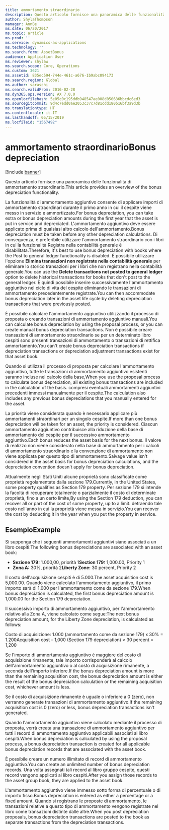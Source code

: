 ```yaml
---
title: ammortamento straordinario
description: Questo articolo fornisce una panoramica delle funzionalità di ammortamento straordinario.
author: ShylaThompson
manager: AnnBe
ms.date: 06/20/2017
ms.topic: article
ms.prod: ''
ms.service: dynamics-ax-applications
ms.technology: ''
ms.search.form: AssetBonus
audience: Application User
ms.reviewer: shylaw
ms.search.scope: Core, Operations
ms.custom: 3621
ms.assetid: 835ec594-744e-461c-a676-1b9abc094173
ms.search.region: Global
ms.author: saraschi
ms.search.validFrom: 2016-02-28
ms.dyn365.ops.version: AX 7.0.0
ms.openlocfilehash: 5e05c0c195ddb948547ae008d050686bbcdc6ed3
ms.sourcegitcommit: 9d4c7edd0ae2053c37c7d81cdd180b16bf3a9d3b
ms.translationtype: HT
ms.contentlocale: it-IT
ms.lasthandoff: 05/15/2019
ms.locfileid: "1567492"
---
```

# <a name="bonus-depreciation"></a><span data-ttu-id="4d7f6-103">ammortamento straordinario</span><span class="sxs-lookup"><span data-stu-id="4d7f6-103">Bonus depreciation</span></span>

[!include [banner](../includes/banner.md)]

<span data-ttu-id="4d7f6-104">Questo articolo fornisce una panoramica delle funzionalità di ammortamento straordinario.</span><span class="sxs-lookup"><span data-stu-id="4d7f6-104">This article provides an overview of the bonus depreciation functionality.</span></span>

<span data-ttu-id="4d7f6-105">La funzionalità di ammortamento aggiuntivo consente di applicare importi di ammortamento straordinari durante il primo anno in cui il cespite viene messo in servizio e ammortizzato.</span><span class="sxs-lookup"><span data-stu-id="4d7f6-105">For bonus depreciation, you can take extra or bonus depreciation amounts during the first year that the asset is put in service and depreciated.</span></span> <span data-ttu-id="4d7f6-106">L'ammortamento aggiuntivo deve essere applicato prima di qualsiasi altro calcolo dell'ammortamento.</span><span class="sxs-lookup"><span data-stu-id="4d7f6-106">Bonus depreciation must be taken before any other depreciation calculations.</span></span> <span data-ttu-id="4d7f6-107">Di conseguenza, è preferibile utilizzare l'ammortamento straordinario con i libri in cui la funzionalità Registra nella contabilità generale è disabilitata.</span><span class="sxs-lookup"><span data-stu-id="4d7f6-107">Therefore, it's best to use bonus depreciation with books where the Post to general ledger functionality is disabled.</span></span> <span data-ttu-id="4d7f6-108">È possibile utilizzare l'opzione **Elimina transazioni non registrate nella contabilità generale** per eliminare lo storico transazioni per i libri che non registrano nella contabilità generale.</span><span class="sxs-lookup"><span data-stu-id="4d7f6-108">You can use the **Delete transactions not posted to general ledger** option to delete historical transactions for books that don't post to the general ledger.</span></span> <span data-ttu-id="4d7f6-109">È quindi possibile inserire successivamente l'ammortamento aggiuntivo nel ciclo di vita del cespite eliminando le transazioni di ammortamento precedentemente registrate.</span><span class="sxs-lookup"><span data-stu-id="4d7f6-109">You can then accommodate bonus depreciation later in the asset life cycle by deleting depreciation transactions that were previously posted.</span></span> 

<span data-ttu-id="4d7f6-110">È possibile calcolare l'ammortamento aggiuntivo utilizzando il processo di proposta o creando transazioni di ammortamento aggiuntivo manuali.</span><span class="sxs-lookup"><span data-stu-id="4d7f6-110">You can calculate bonus depreciation by using the proposal process, or you can create manual bonus depreciation transactions.</span></span> <span data-ttu-id="4d7f6-111">Non è possibile creare transazioni di ammortamento straordinario se per un determinato libro cespiti sono presenti transazioni di ammortamento o transazioni di rettifica ammortamento.</span><span class="sxs-lookup"><span data-stu-id="4d7f6-111">You can't create bonus depreciation transactions if depreciation transactions or depreciation adjustment transactions exist for that asset book.</span></span>

<span data-ttu-id="4d7f6-112">Quando si utilizza il processo di proposta per calcolare l'ammortamento aggiuntivo, tutte le transazioni di ammortamento aggiuntivo esistenti saranno incluse nel calcolo della base,</span><span class="sxs-lookup"><span data-stu-id="4d7f6-112">When you use the proposal process to calculate bonus depreciation, all existing bonus transactions are included in the calculation of the basis.</span></span> <span data-ttu-id="4d7f6-113">compresi eventuali ammortamenti aggiuntivi precedenti immessi manualmente per il cespite.</span><span class="sxs-lookup"><span data-stu-id="4d7f6-113">The calculation also includes any previous bonus depreciations that you manually entered for the asset.</span></span> 

<span data-ttu-id="4d7f6-114">La priorità viene considerata quando è necessario applicare più ammortamenti straordinari per un singolo cespite.</span><span class="sxs-lookup"><span data-stu-id="4d7f6-114">If more than one bonus depreciation will be taken for an asset, the priority is considered.</span></span> <span data-ttu-id="4d7f6-115">Ciascun ammortamento aggiuntivo contribuisce alla riduzione della base di ammortamento del cespite per il successivo ammortamento aggiuntivo.</span><span class="sxs-lookup"><span data-stu-id="4d7f6-115">Each bonus reduces the asset basis for the next bonus.</span></span> <span data-ttu-id="4d7f6-116">Il valore di realizzo non viene considerato nella base di ammortamento per i calcoli di ammortamento straordinario e la convenzione di ammortamento non viene applicata per questo tipo di ammortamento.</span><span class="sxs-lookup"><span data-stu-id="4d7f6-116">Salvage value isn't considered in the asset basis for bonus depreciation calculations, and the depreciation convention doesn't apply for bonus depreciation.</span></span> 

<span data-ttu-id="4d7f6-117">Attualmente negli Stati Uniti alcune proprietà sono classificate come proprietà regolamentate dalla sezione 179.</span><span class="sxs-lookup"><span data-stu-id="4d7f6-117">Currently, in the United States, some property qualifies as Section 179 property.</span></span> <span data-ttu-id="4d7f6-118">Per sezione 179 si intende la facoltà di recuperare totalmente o parzialmente il costo di determinate proprietà, fino a un certo limite,</span><span class="sxs-lookup"><span data-stu-id="4d7f6-118">By using the Section 179 deduction, you can recover all or part of the cost of some property, up to a limit.</span></span> <span data-ttu-id="4d7f6-119">detraendo tale costo nell'anno in cui la proprietà viene messa in servizio.</span><span class="sxs-lookup"><span data-stu-id="4d7f6-119">You can recover the cost by deducting it in the year when you put the property in service.</span></span>

## <a name="example"></a><span data-ttu-id="4d7f6-120">Esempio</span><span class="sxs-lookup"><span data-stu-id="4d7f6-120">Example</span></span>
<span data-ttu-id="4d7f6-121">Si supponga che i seguenti ammortamenti aggiuntivi siano associati a un libro cespiti:</span><span class="sxs-lookup"><span data-stu-id="4d7f6-121">The following bonus depreciations are associated with an asset book:</span></span>

-   <span data-ttu-id="4d7f6-122">**Sezione 179:** 1.000,00, priorità 1</span><span class="sxs-lookup"><span data-stu-id="4d7f6-122">**Section 179:** 1,000.00, Priority 1</span></span>
-   <span data-ttu-id="4d7f6-123">**Zona A:** 30%, priorità 2</span><span class="sxs-lookup"><span data-stu-id="4d7f6-123">**Liberty Zone:** 30 percent, Priority 2</span></span>

<span data-ttu-id="4d7f6-124">Il costo dell'acquisizione cespiti è di 5.000.</span><span class="sxs-lookup"><span data-stu-id="4d7f6-124">The asset acquisition cost is 5,000.00.</span></span> <span data-ttu-id="4d7f6-125">Quando viene calcolato l'ammortamento aggiuntivo, il primo importo sarà di 1.000 per l'ammortamento come da sezione 179.</span><span class="sxs-lookup"><span data-stu-id="4d7f6-125">When bonus depreciation is calculated, the first bonus depreciation amount is 1,000.00 for the Section 179 depreciation.</span></span> 

<span data-ttu-id="4d7f6-126">Il successivo importo di ammortamento aggiuntivo, per l'ammortamento relativo alla Zona A, viene calcolato come segue:</span><span class="sxs-lookup"><span data-stu-id="4d7f6-126">The next bonus depreciation amount, for the Liberty Zone depreciation, is calculated as follows:</span></span> 

<span data-ttu-id="4d7f6-127">Costo di acquisizione: 1.000 (ammortamento come da sezione 179) x 30% = 1.200</span><span class="sxs-lookup"><span data-stu-id="4d7f6-127">Acquisition cost – 1,000 (Section 179 depreciation) × 30 percent = 1,200</span></span> 

<span data-ttu-id="4d7f6-128">Se l'importo di ammortamento aggiuntivo è maggiore del costo di acquisizione rimanente, tale importo corrisponderà al calcolo dell'ammortamento aggiuntivo o al costo di acquisizione rimanente, a seconda dell'importo inferiore.</span><span class="sxs-lookup"><span data-stu-id="4d7f6-128">If the bonus depreciation amount is more than the remaining acquisition cost, the bonus depreciation amount is either the result of the bonus depreciation calculation or the remaining acquisition cost, whichever amount is less.</span></span> 

<span data-ttu-id="4d7f6-129">Se il costo di acquisizione rimanente è uguale o inferiore a 0 (zero), non verranno generate transazioni di ammortamento aggiuntivo.</span><span class="sxs-lookup"><span data-stu-id="4d7f6-129">If the remaining acquisition cost is 0 (zero) or less, bonus depreciation transactions isn't generated.</span></span> 

<span data-ttu-id="4d7f6-130">Quando l'ammortamento aggiuntivo viene calcolato mediante il processo di proposta, verrà creata una transazione di ammortamento aggiuntivo per tutti i record di ammortamento aggiuntivo applicabili associati al libro cespiti.</span><span class="sxs-lookup"><span data-stu-id="4d7f6-130">When bonus depreciation is calculated by using the proposal process, a bonus depreciation transaction is created for all applicable bonus depreciation records that are associated with the asset book.</span></span> 

<span data-ttu-id="4d7f6-131">È possibile creare un numero illimitato di record di ammortamento aggiuntivo.</span><span class="sxs-lookup"><span data-stu-id="4d7f6-131">You can create an unlimited number of bonus depreciation records.</span></span> <span data-ttu-id="4d7f6-132">Una volta assegnati tali record al libro gruppo cespite, questi record vengono applicati al libro cespiti.</span><span class="sxs-lookup"><span data-stu-id="4d7f6-132">After you assign those records to the asset group book, they are applied to the asset book.</span></span> 

<span data-ttu-id="4d7f6-133">L'ammortamento aggiuntivo viene immesso sotto forma di percentuale o di importo fisso.</span><span class="sxs-lookup"><span data-stu-id="4d7f6-133">Bonus depreciation is entered as either a percentage or a fixed amount.</span></span> <span data-ttu-id="4d7f6-134">Quando si registrano le proposte di ammortamento, le transazioni relative a questo tipo di ammortamento vengono registrate nel libro come transazioni distinte dalle altre.</span><span class="sxs-lookup"><span data-stu-id="4d7f6-134">When you post depreciation proposals, bonus depreciation transactions are posted to the book as separate transactions from the depreciation transactions.</span></span>




